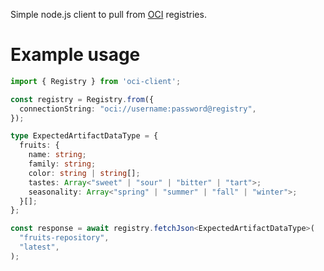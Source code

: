 Simple node.js client to pull from [OCI](https://opencontainers.org/) registries.

# Example usage
```ts
import { Registry } from 'oci-client';

const registry = Registry.from({
  connectionString: "oci://username:password@registry",
});

type ExpectedArtifactDataType = {
  fruits: {
    name: string;
    family: string;
    color: string | string[];
    tastes: Array<"sweet" | "sour" | "bitter" | "tart">;
    seasonality: Array<"spring" | "summer" | "fall" | "winter">;
  }[];
};

const response = await registry.fetchJson<ExpectedArtifactDataType>(
  "fruits-repository",
  "latest",
);
```
